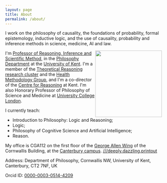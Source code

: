 ```yaml
---
layout: page
title: About
permalink: /about/
---
```


I work on the philosophy of causality, the foundations of probability, formal epistemology, inductive logic, and the use of causality, probability and inference methods in science, medicine, AI and law.

<a href="../images/jw.jpg"><img style="float: right;"  src="../images/jw.jpg" alt="" width="214" height="214" /></a>I'm <a href="https://www.kent.ac.uk/philosophy/people/1678/williamson-jon">Professor of Reasoning, Inference and Scientific Method</a>, in the <a href="https://www.kent.ac.uk/philosophy/about">Philosophy Department</a> at the <a href="https://www.kent.ac.uk/">University of Kent</a>. I'm a member of the <a href="http://blogs.kent.ac.uk/jonw/theoretical-reasoning-research-cluster/">Theoretical Reasoning research cluster</a> and the <a href="https://blogs.kent.ac.uk/hmg/">Health Methodology Group</a>, and I'm a co-director of the <a href="https://research.kent.ac.uk/reasoning/">Centre for Reasoning</a> at Kent. I'm also Honorary Professor of Philosophy of Science and Medicine at <a href="https://www.ucl.ac.uk/sts/">University College London</a>.

I currently teach:
 - Introduction to Philosophy: Logic and Reasoning;
 - Logic;
 - Philosophy of Cognitive Science and Artificial Intelligence;
 - Reason.

My office is CGA112 on the first floor of the <a href="http://www.kent.ac.uk/maps/canterbury/canterbury-campus/building/cornwallis-george-allen-wing">George Allen Wing</a> of the Cornwallis Building, at the <a href="http://www.kent.ac.uk/maps/canterbury/canterbury-campus">Canterbury campus</a>. [///deeply.dazzling.printout][location]

Address: Department of Philosophy, Cornwallis NW, University of Kent, Canterbury, CT2 7NF, UK

Orcid ID: [0000-0003-0514-4209][orcid-id]

[location]: https://what3words.com/deeply.dazzling.printout
[orcid-id]: https://orcid.org/0000-0003-0514-4209

